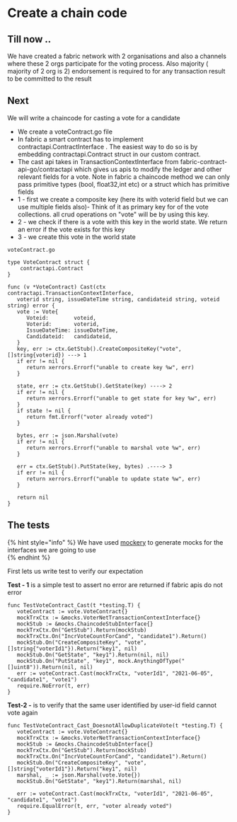 # Create a chain code

## Till now ..

We have created a  fabric network with 2 organisations and also a channels where these 2 orgs participate for the voting process. Also majority \( majority of 2 org is 2\) endorsement is required to for any transaction result to be committed to the result

## Next

We will write a chaincode for casting a vote for a candidate

* We create a voteContract.go file
* In fabric a smart contract has to implement contractapi.ContractInterface . The easiest way to do so is by embedding contractapi.Contract struct in our custom contract.
* The cast api takes in TransactionContextInterface from fabric-contract-api-go/contractapi which gives us apis to modify the ledger and other relevant fields for a vote. Note in fabric a chaincode method we can only pass primitive types \(bool, float32,int etc\) or a struct which has primitive fields
* 1 -  first we create a composite key \(here its with voterid field but we can use multiple fields also\)- Think of it as primary key for of the vote collections. all crud operations on "vote" will be by using this key.
* 2 - we check if there is a vote with this key in the world state. We return an error if the vote exists for this key
* 3 - we create this vote in the world state

```text
voteContract.go

type VoteContract struct {
	contractapi.Contract
}

func (v *VoteContract) Cast(ctx contractapi.TransactionContextInterface,
   voterid string, issueDateTime string, candidateid string, voteid string) error {
   vote := Vote{
      Voteid:        voteid,
      Voterid:       voterid,
      IssueDateTime: issueDateTime,
      Candidateid:   candidateid,
   }
   key, err := ctx.GetStub().CreateCompositeKey("vote", []string{voterid}) ---> 1  
   if err != nil {
      return xerrors.Errorf("unable to create key %w", err)
   }

   state, err := ctx.GetStub().GetState(key) ----> 2
   if err != nil {
      return xerrors.Errorf("unable to get state for key %w", err)
   }
   if state != nil {
      return fmt.Errorf("voter already voted")
   }

   bytes, err := json.Marshal(vote)
   if err != nil {
      return xerrors.Errorf("unable to marshal vote %w", err)
   }

   err = ctx.GetStub().PutState(key, bytes) .----> 3 
   if err != nil {
      return xerrors.Errorf("unable to update state %w", err)
   }

   return nil
}
```

 

## The tests

{% hint style="info" %}
We have used [mockery](https://github.com/vektra/mockery) to generate mocks for the interfaces we are going to use  
{% endhint %}

First lets us write test to verify our expectation

**Test - 1** is a simple test to assert no error are returned if  fabric apis do not error

```text
func TestVoteContract_Cast(t *testing.T) {
   voteContract := vote.VoteContract{}
   mockTrxCtx := &mocks.VoterNetTransactionContextInterface{}
   mockStub := &mocks.ChaincodeStubInterface{}
   mockTrxCtx.On("GetStub").Return(mockStub)
   mockTrxCtx.On("IncrVoteCountForCand", "candidate1").Return()
   mockStub.On("CreateCompositeKey", "vote", []string{"voterId1"}).Return("key1", nil)
   mockStub.On("GetState", "key1").Return(nil, nil)
   mockStub.On("PutState", "key1", mock.AnythingOfType("[]uint8")).Return(nil, nil)
   err := voteContract.Cast(mockTrxCtx, "voterId1", "2021-06-05", "candidate1", "vote1")
   require.NoError(t, err)
}
```

 **Test-2  -** is to verify that the same user identified by user-id field cannot vote again



```text
func TestVoteContract_Cast_DoesnotAllowDuplicateVote(t *testing.T) {
   voteContract := vote.VoteContract{}
   mockTrxCtx := &mocks.VoterNetTransactionContextInterface{}
   mockStub := &mocks.ChaincodeStubInterface{}
   mockTrxCtx.On("GetStub").Return(mockStub)
   mockTrxCtx.On("IncrVoteCountForCand", "candidate1").Return()
   mockStub.On("CreateCompositeKey", "vote", []string{"voterId1"}).Return("key1", nil)
   marshal, _ := json.Marshal(vote.Vote{})
   mockStub.On("GetState", "key1").Return(marshal, nil)

   err := voteContract.Cast(mockTrxCtx, "voterId1", "2021-06-05", "candidate1", "vote1")
   require.EqualError(t, err, "voter already voted")
}
```

 


